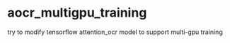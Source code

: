 # aocr_multigpu_training
try to modify tensorflow attention_ocr model to support multi-gpu training
